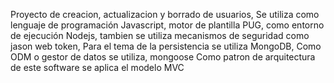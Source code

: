 Proyecto de creacion, actualizacion y borrado de usuarios,
Se utiliza como lenguaje de programación Javascript, motor de plantilla PUG,
como entorno de ejecución Nodejs,
tambien se utiliza mecanismos de seguridad como jason web token,
Para el tema de la persistencia se utiliza MongoDB,
Como ODM o gestor de datos se utiliza, mongoose
Como patron de arquitectura de este software se aplica el modelo MVC

